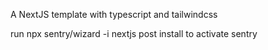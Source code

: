 A NextJS template with typescript and tailwindcss

run npx sentry/wizard -i nextjs post install to activate sentry

